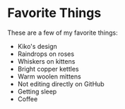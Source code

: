 # Favorite Things

These are a few of my favorite things:

- Kiko's design
- Raindrops on roses
- Whiskers on kittens
- Bright copper kettles
- Warm woolen mittens
- Not editing directly on GitHub
- Getting sleep
- Coffee
